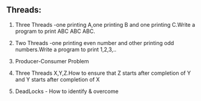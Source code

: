 ## Threads:

1. Three Threads -one printing A,one printing B and one printing C.Write a program to print ABC ABC ABC.

2. Two Threads   -one printing even number and other printing odd numbers.Write a program to print 1,2,3,..

3. Producer-Consumer Problem

4. Three Threads X,Y,Z.How to ensure that Z starts after completion of Y and Y starts after completion of X

5. DeadLocks - How to identify & overcome 
